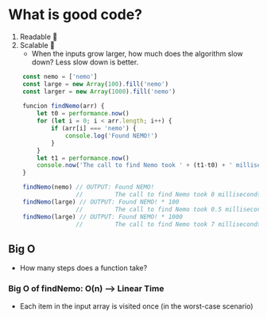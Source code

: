 # What is good code?
1. Readable 💎
2. Scalable 📐
    * When the inputs grow larger, how much does the algorithm slow down? Less slow down is better.
```javascript
    const nemo = ['nemo']
    const large = new Array(100).fill('nemo')
    const larger = new Array(1000).fill('nemo')
    
    funcion findNemo(arr) {
        let t0 = performance.now()
        for (let i = 0; i < arr.length; i++) {
            if (arr[i] === 'nemo') {
                console.log('Found NEMO!')
            }
        }
        let t1 = performance.now()
        console.now('The call to find Nemo took ' + (t1-t0) + ' milliseconds')
    }

    findNemo(nemo) // OUTPUT: Found NEMO!
                   //         The call to find Nemo took 0 milliseconds
    findNemo(large) // OUTPUT: Found NEMO! * 100
                   //         The call to find Nemo took 0.5 milliseconds
    findNemo(large) // OUTPUT: Found NEMO! * 1000
                   //         The call to find Nemo took 7 milliseconds
```

## Big O
* How many steps does a function take?

### Big O of findNemo: O(n) --> Linear Time
* Each item in the input array is visited once (in the worst-case scenario)

